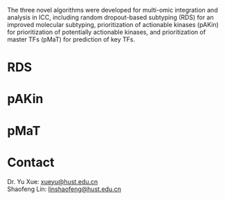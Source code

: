 The three novel algorithms were developed for multi-omic integration and analysis in ICC, including random dropout-based subtyping (RDS) for an improved molecular subtyping, prioritization of actionable kinases (pAKin) for prioritization of potentially actionable kinases, and prioritization of master TFs (pMaT) for prediction of key TFs.

# RDS



# pAKin



# pMaT



# Contact
Dr. Yu Xue: xueyu@hust.edu.cn<br>
Shaofeng Lin: linshaofeng@hust.edu.cn

